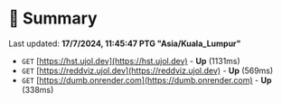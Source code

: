 # 📖 Summary
Last updated: **17/7/2024, 11:45:47 PTG "Asia/Kuala_Lumpur"**

- `GET` [https://hst.ujol.dev](https://hst.ujol.dev) - **Up** (1131ms)
- `GET` [https://reddviz.ujol.dev](https://reddviz.ujol.dev) - **Up** (569ms)
- `GET` [https://dumb.onrender.com](https://dumb.onrender.com) - **Up** (338ms)
